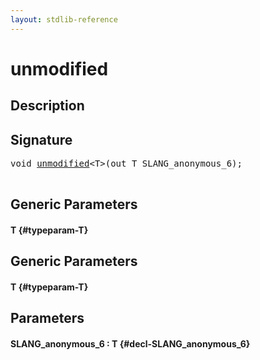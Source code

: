 ```yaml
---
layout: stdlib-reference
---
```


# unmodified

## Description





## Signature 

<pre>
<span class="code_keyword">void</span> <a href="/stdlib-reference/global-decls/unmodified">unmodified</a>&lt;<span class="code_type">T</span>&gt;(<span class="code_keyword">out</span> <span class="code_type">T</span> <span class='code_param'>SLANG_anonymous_6</span>);

</pre>

## Generic Parameters

#### T {#typeparam-T}

## Generic Parameters

#### T {#typeparam-T}

## Parameters

#### SLANG\_anonymous\_6  : T {#decl-SLANG_anonymous_6}

